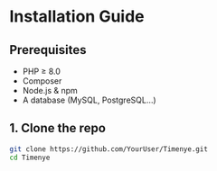 # Installation Guide

## Prerequisites
- PHP ≥ 8.0  
- Composer  
- Node.js & npm  
- A database (MySQL, PostgreSQL…)

## 1. Clone the repo
```bash
git clone https://github.com/YourUser/Timenye.git
cd Timenye
